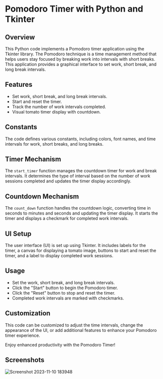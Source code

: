 # Pomodoro Timer with Python and Tkinter

## Overview
This Python code implements a Pomodoro timer application using the Tkinter library. The Pomodoro technique is a time management method that helps users stay focused by breaking work into intervals with short breaks. This application provides a graphical interface to set work, short break, and long break intervals.

## Features
- Set work, short break, and long break intervals.
- Start and reset the timer.
- Track the number of work intervals completed.
- Visual tomato timer display with countdown.

## Constants
The code defines various constants, including colors, font names, and time intervals for work, short breaks, and long breaks.

## Timer Mechanism
The `start_timer` function manages the countdown timer for work and break intervals. It determines the type of interval based on the number of work sessions completed and updates the timer display accordingly.

## Countdown Mechanism
The `count_down` function handles the countdown logic, converting time in seconds to minutes and seconds and updating the timer display. It starts the timer and displays a checkmark for completed work intervals.

## UI Setup
The user interface (UI) is set up using Tkinter. It includes labels for the timer, a canvas for displaying a tomato image, buttons to start and reset the timer, and a label to display completed work sessions.

## Usage
- Set the work, short break, and long break intervals.
- Click the "Start" button to begin the Pomodoro timer.
- Click the "Reset" button to stop and reset the timer.
- Completed work intervals are marked with checkmarks.

## Customization
This code can be customized to adjust the time intervals, change the appearance of the UI, or add additional features to enhance your Pomodoro timer experience.

Enjoy enhanced productivity with the Pomodoro Timer!


## Screenshots

![Screenshot 2023-11-10 183948](https://github.com/nikitasavaliya87/Python-Project/assets/144912665/fa353336-77e0-4736-be77-97d21e3ce66c)

